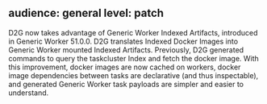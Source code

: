 audience: general
level: patch
---
D2G now takes advantage of Generic Worker Indexed Artifacts, introduced in Generic Worker 51.0.0. D2G translates Indexed Docker Images into Generic Worker mounted Indexed Artifacts. Previously, D2G generated commands to query the taskcluster Index and fetch the docker image.
With this improvement, docker images are now cached on workers, docker image dependencies between tasks are declarative (and thus inspectable), and generated Generic Worker task payloads are simpler and easier to understand.
